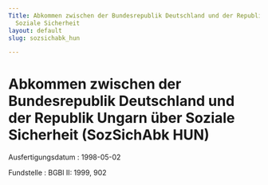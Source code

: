 ```yaml
---
Title: Abkommen zwischen der Bundesrepublik Deutschland und der Republik Ungarn über
  Soziale Sicherheit
layout: default
slug: sozsichabk_hun

---
```


# Abkommen zwischen der Bundesrepublik Deutschland und der Republik Ungarn über Soziale Sicherheit (SozSichAbk HUN)

Ausfertigungsdatum
:   1998-05-02

Fundstelle
:   BGBl II: 1999, 902

